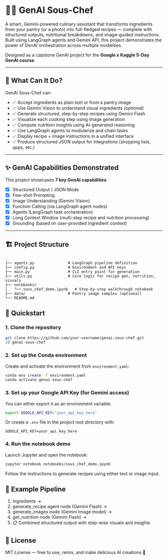 # 🧑‍🍳 GenAI Sous-Chef

A smart, Gemini-powered culinary assistant that transforms ingredients from your pantry (or a photo) into full-fledged recipes — complete with structured outputs, nutritional breakdowns, and image-guided instructions. Built using LangGraph agents and Gemini API, this project demonstrates the power of GenAI orchestration across multiple modalities.

Designed as a capstone GenAI project for the **Google x Kaggle 5-Day GenAI course**.

---

## 🌟 What Can It Do?

GenAI Sous-Chef can:

- ✅ Accept ingredients as plain text or from a pantry image  
- ✅ Use Gemini Vision to understand visual ingredients *(optional)*  
- ✅ Generate structured, step-by-step recipes using Gemini Flash  
- ✅ Visualize each cooking step using image generation  
- ✅ Compute nutrition insights using AI-generated reasoning  
- ✅ Use LangGraph agents to modularize and chain tasks  
- ✅ Display recipe + image instructions in a unified interface  
- ✅ Produce structured JSON output for integrations (shopping lists, apps, etc.)

---

## ✨ GenAI Capabilities Demonstrated

This project showcases **7 key GenAI capabilities**:

- [x] Structured Output / JSON Mode  
- [x] Few-shot Prompting  
- [x] Image Understanding (Gemini Vision)  
- [x] Function Calling (via LangGraph agent nodes)  
- [x] Agents (LangGraph task orchestration)  
- [x] Long Context Window (multi-step recipe and nutrition processing)  
- [x] Grounding (based on user-provided ingredient context)  

---

## 🏗️ Project Structure

```text
.
├── agents.py               # LangGraph pipeline definition
├── config.py               # Environment and API keys
├── main.py                 # CLI entry point for generation
├── utils.py                # Core logic for recipe gen, nutrition, visuals
├── notebooks/
│   └── sous_chef_demo.ipynb   # Step-by-step walkthrough notebook
├── data/                   # Pantry image samples (optional)
└── README.md
```

## 🚀 Quickstart

### 1. Clone the repository


```bash
git clone https://github.com/your-username/genai-sous-chef.git
cd genai-sous-chef
```

### 2. Set up the Conda environment

Create and activate the environment from `environment.yaml`:

```bash
conda env create -f environment.yaml
conda activate genai-sous-chef
```

### 3. Set up your Google API Key (for Gemini access)

You can either export it as an environment variable:

```bash
export GOOGLE_API_KEY="your_api_key_here"
```

Or create a `.env` file in the project root directory with:

```env
GOOGLE_API_KEY=your_api_key_here
```

### 4. Run the notebook demo

Launch Jupyter and open the notebook:

```bash
jupyter notebook notebooks/sous_chef_demo.ipynb
```

Follow the instructions to generate recipes using either text or image input.

## 🧠 Example Pipeline

1. Ingredients →
2. generate_recipe agent node (Gemini Flash) →
3. generate_images node (Gemini Image model) →
4. get_nutrition node (Gemini Flash) →
5. 📋 Combined structured output with step-wise visuals and insights

## 📜 License

MIT License — free to use, remix, and make delicious AI creations 🍲
